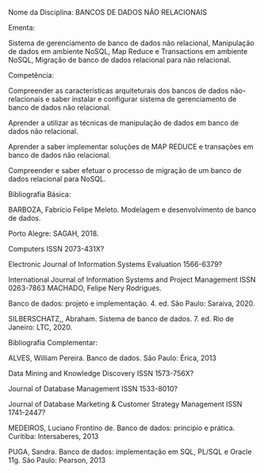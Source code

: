 Nome da Disciplina: BANCOS DE DADOS NÃO RELACIONAIS


Ementa:

Sistema de gerenciamento de banco de dados não relacional,
Manipulação de dados em ambiente NoSQL,
Map Reduce e Transactions em ambiente NoSQL,
Migração de banco de dados relacional para não relacional.


Competência:

Compreender as características arquiteturais dos bancos de dados não-relacionais e 
saber instalar e configurar sistema de gerenciamento de banco de dados não relacional.

Aprender a utilizar as técnicas de manipulação de dados em banco de dados não 
relacional.

Aprender a saber implementar soluções de MAP REDUCE e transações em banco de
dados não relacional.

Compreender e saber efetuar o processo de migração de um banco de dados relacional 
para NoSQL.


Bibliografia Básica:

BARBOZA, Fabrício Felipe Meleto. Modelagem e desenvolvimento de banco de dados. 

Porto Alegre: SAGAH, 2018.

Computers ISSN 2073-431X?

Electronic Journal of Information Systems Evaluation 1566-6379?

International Journal of Information Systems and Project Management ISSN 0263-7863
MACHADO, Felipe Nery Rodrigues.

Banco de dados: projeto e implementação. 4. ed. São 
Paulo: Saraiva, 2020.

SILBERSCHATZ,, Abraham. Sistema de banco de dados. 7. ed. Rio de Janeiro: LTC, 
2020.


Bibliografia Complementar:

ALVES, William Pereira. Banco de dados. São Paulo: Érica, 2013

Data Mining and Knowledge Discovery ISSN 1573-756X?

Journal of Database Management ISSN 1533-8010?

Journal of Database Marketing & Customer Strategy Management ISSN 1741-2447?

MEDEIROS, Luciano Frontino de. Banco de dados: principío e prática. Curitiba: 
Intersaberes, 2013

PUGA, Sandra. Banco de dados: implementação em SQL, PL/SQL e Oracle 11g. São 
Paulo: Pearson, 2013
